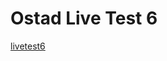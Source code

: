 # Ostad Live Test 6
[livetest6](https://github.com/JubairSayeedLinas/OstadLiveTest/assets/9390005/ae53603a-260b-42e0-aa0d-39e72261c70b)
